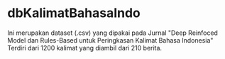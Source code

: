 # dbKalimatBahasaIndo

Ini merupakan dataset (.csv) yang dipakai pada Jurnal "Deep Reinfoced Model dan Rules-Based untuk Peringkasan Kalimat Bahasa Indonesia"
Terdiri dari 1200 kalimat yang diambil dari 210 berita.
